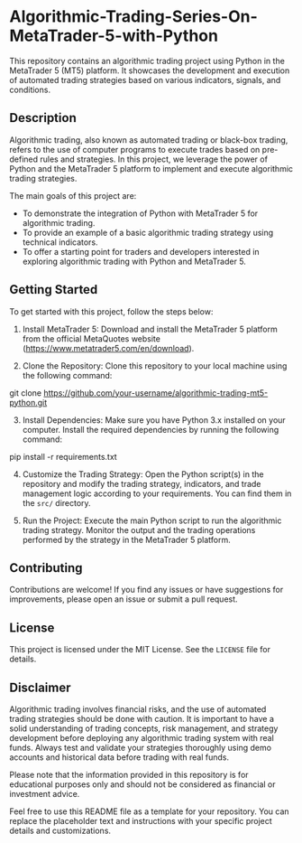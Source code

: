 # Algorithmic-Trading-Series-On-MetaTrader-5-with-Python

This repository contains an algorithmic trading project using Python in the MetaTrader 5 (MT5) platform. It showcases the development and execution of automated trading strategies based on various indicators, signals, and conditions.

## Description

Algorithmic trading, also known as automated trading or black-box trading, refers to the use of computer programs to execute trades based on pre-defined rules and strategies. In this project, we leverage the power of Python and the MetaTrader 5 platform to implement and execute algorithmic trading strategies.

The main goals of this project are:
- To demonstrate the integration of Python with MetaTrader 5 for algorithmic trading.
- To provide an example of a basic algorithmic trading strategy using technical indicators.
- To offer a starting point for traders and developers interested in exploring algorithmic trading with Python and MetaTrader 5.

## Getting Started

To get started with this project, follow the steps below:

1. Install MetaTrader 5: Download and install the MetaTrader 5 platform from the official MetaQuotes website (https://www.metatrader5.com/en/download).

2. Clone the Repository: Clone this repository to your local machine using the following command:

git clone https://github.com/your-username/algorithmic-trading-mt5-python.git


3. Install Dependencies: Make sure you have Python 3.x installed on your computer. Install the required dependencies by running the following command:

pip install -r requirements.txt


4. Customize the Trading Strategy: Open the Python script(s) in the repository and modify the trading strategy, indicators, and trade management logic according to your requirements. You can find them in the `src/` directory.

5. Run the Project: Execute the main Python script to run the algorithmic trading strategy. Monitor the output and the trading operations performed by the strategy in the MetaTrader 5 platform.

## Contributing

Contributions are welcome! If you find any issues or have suggestions for improvements, please open an issue or submit a pull request.

## License

This project is licensed under the MIT License. See the `LICENSE` file for details.

## Disclaimer

Algorithmic trading involves financial risks, and the use of automated trading strategies should be done with caution. It is important to have a solid understanding of trading concepts, risk management, and strategy development before deploying any algorithmic trading system with real funds. Always test and validate your strategies thoroughly using demo accounts and historical data before trading with real funds.

Please note that the information provided in this repository is for educational purposes only and should not be considered as financial or investment advice.

Feel free to use this README file as a template for your repository. You can replace the placeholder text and instructions with your specific project details and customizations.
